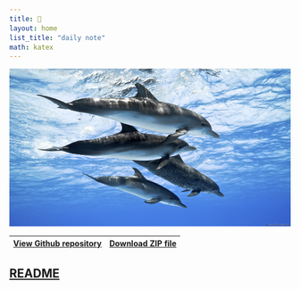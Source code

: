```yaml
---
title: 🏡
layout: home
list_title: "daily note"
math: katex
---
```

<p align=left>
<img width=600 style="float:none" src="./assets/images/dolphin.jpg" /> </p>

 [View Github repository](https://github.com/jeffatoptics/jeff-minima)  | [Download ZIP file](https://github.com/jeffatoptics/jeff-minima/archive/refs/heads/master.zip) 
---|---

## **[README](README.md)**
